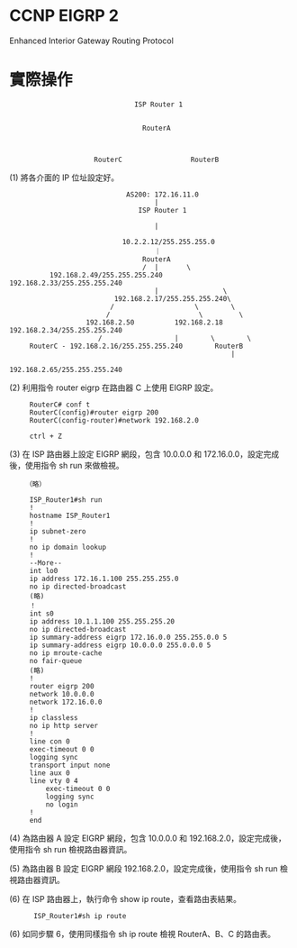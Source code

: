 # CCNP EIGRP 2
Enhanced Interior Gateway Routing Protocol

# 實際操作


                                   ISP Router 1
                     

                                     RouterA
                                     
                                     
                                     
                         RouterC                 RouterB
  


(1) 將各介面的 IP 位址設定好。

                                 AS200: 172.16.11.0
                                        |
                                    ISP Router 1
                               
                                        |

                                10.2.2.12/255.255.255.0
                                        ｜
                                     RouterA
                                     /  |       \
              192.168.2.49/255.255.255.240       192.168.2.33/255.255.255.240
                                        |                \
                              192.168.2.17/255.255.255.240\
                             /                    \        \
                            /                      \         \
                       192.168.2.50          192.168.2.18   192.168.2.34/255.255.255.240
                          /                  |        \        \
         RouterC - 192.168.2.16/255.255.255.240        RouterB   
                                                           |
                                                           192.168.2.65/255.255.255.240
                                                           
 (2) 利用指令 router eigrp 在路由器 C 上使用 EIGRP 設定。
 
 
         RouterC# conf t
         RouterC(config)#router eigrp 200
         RouterC(config-router)#network 192.168.2.0
         
         ctrl + Z
         
         
  (3) 在 ISP 路由器上設定 EIGRP 網段，包含 10.0.0.0 和 172.16.0.0，設定完成後，使用指令 sh run 來做檢視。
  
  
        （略）
        
         ISP_Router1#sh run
         !
         hostname ISP_Router1
         !
         ip subnet-zero
         !
         no ip domain lookup
         !
         --More--
         int lo0
         ip address 172.16.1.100 255.255.255.0
         no ip directed-broadcast
         (略)
         ！
         int s0
         ip address 10.1.1.100 255.255.255.20
         no ip directed-broadcast
         ip summary-address eigrp 172.16.0.0 255.255.0.0 5
         ip summary-address eigrp 10.0.0.0 255.0.0.0 5
         no ip mroute-cache
         no fair-queue
         (略)
         !
         router eigrp 200
         network 10.0.0.0
         network 172.16.0.0
         !
         ip classless
         no ip http server
         !
         line con 0
         exec-timeout 0 0
         logging sync
         transport input none
         line aux 0
         line vty 0 4
             exec-timeout 0 0
             logging sync
             no login
         !
         end
         
         
  (4) 為路由器 A 設定 EIGRP 網段，包含 10.0.0.0 和 192.168.2.0，設定完成後，使用指令 sh run 檢視路由器資訊。
  
  (5) 為路由器 B 設定 EIGRP 網段 192.168.2.0，設定完成後，使用指令 sh run 檢視路由器資訊。
        
  (6) 在 ISP 路由器上，執行命令 show ip route，查看路由表結果。
  
  
          ISP_Router1#sh ip route
          
  (6) 如同步驟 6，使用同樣指令 sh ip route 檢視 RouterA、B、C 的路由表。
                                                           
